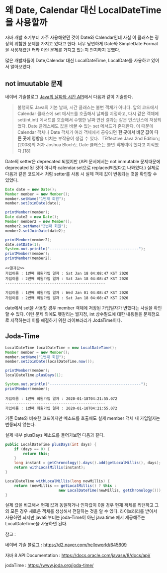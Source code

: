 # 왜 Date, Calendar 대신 LocalDateTime을 사용할까

자바 개발 초기부터 자주 사용해왔던 것이 Date와 Calendar인데 사실 이 클래스는 굉장히 위험한 문제를 가지고 있다고 한다. 너무 당연하게 Date와 SimpleDate Format을 사용해왔던 터라 이런 문제를 가지고 있는지 인지하지 못했다.

많은 개발자들이 Date,Calendar 대신 LocalDateTime, LocalDate를 사용하고 있어서 알아보았다.

## not imuutable 문제

네이버 기술블로그 [Java의 날짜와 시간 API](https://d2.naver.com/helloworld/645609)에서 다음과 같이 기술한다.

> 불행히도 Java의 기본 날짜, 시간 클래스는 불변 객체가 아니다. 앞의 코드에서 Calendar 클래스에 set 메서드를 호출해서 날짜를 지정하고, 다시 같은 객체에 set(int,int) 메서드를 호출해서 수행한 날짜 연산 결과는 같은 인스턴스에 저장되었다. Date 클래스에도 값을 바꿀 수 있는 set 메서드가 존재한다. 이 때문에 Calendar 객체나 Date 객체가 여러 객체에서 공유되면 **한 곳에서 바꾼 값이 다른 곳에 영향**을 미치는 부작용이 생길 수 있다. 『Effective Java 2nd Edition』(2008)의 저자 Joshua Bloch도 Date 클래스는 불변 객체여야 했다고 지적했다.[18]



Date의 setter은 deprecated 되었지만 (API 문서에서는 not immutable 문제때문에 deprecated 된 것이 아니라 calendar.set으로 replaced되었다고 나와있다.)  실제로 다음과 같은 코드에서 처럼 setter를 사용 시 실제 객체 값이 변동되는 것을 확인할 수 있었다.

```java
Date date = new Date();
Member member = new Member();
member.setName("1번째 회원");
member.setJoinDate(date);

printMember(member);
Date date2 = new Date();
Member member2 = new Member();
member2.setName("2번째 회원");
member2.setJoinDate(date2);

printMember(member2);        
date.setDate(1);
System.out.println("----------------------------------------");
printMember(member);
printMember(member2);   
```

	<<결과값>>
	가입이름 : 1번째 회원가입 일자 : Sat Jan 18 04:08:47 KST 2020
	가입이름 : 2번째 회원가입 일자 : Sat Jan 18 04:08:47 KST 2020
	---------------------------------------------
	
	가입이름 : 1번째 회원가입 일자 : Wed Jan 01 04:08:47 KST 2020
	가입이름 : 2번째 회원가입 일자 : Sat Jan 18 04:08:47 KST 2020
date에서 set을 사용할 경우 member 객체에 저장된 가입일자가 변했다는 사실을 확인할 수 있다. 이런 문제 외에도 헷갈리는 월지정, int 상수필드에 대한 내용들을 문제점으로 지적하는데 이를 해결하기 위한 라이브러리가 JodaTime이다. 



## Joda-Time

```java
LocalDateTime localDateTime = new LocalDateTime();
Member member = new Member();
member.setName("1번째 회원");
member.setJoinDate(localDateTime.now());

printMember(member);
localDateTime.plusDays(1);

System.out.println("-----------------------------------------");
printMember(member);      
```

```
가입이름 : 1번째 회원가입 일자 : 2020-01-18T04:21:55.072
---------------------------------------------
가입이름 : 1번째 회원가입 일자 : 2020-01-18T04:21:55.072
```

기존 Date와 비슷한 코드이지만 메소드를 호출해도 실제 member 객체 내 가입일자는 변동되지 않는다.

실제 내부 plusDays 메소드를 들어가보면 다음과 같다.

```java
public LocalDateTime plusDays(int days) {
	if (days == 0) {
    	return this;
	}
	long instant = getChronology().days().add(getLocalMillis(), days);
    return withLocalMillis(instant);
}

LocalDateTime withLocalMillis(long newMillis) {
	return (newMillis == getLocalMillis() ? this : 
            			new LocalDateTime(newMillis, getChronology()));
}
```

실제 값을 비교해서 현재 값과 동일하거나 인자값이 0일 경우 현재 객체를 리턴하고 그 외 모든 경우 새로운 객체를 생성해서 전달하는 것을 알 수 있다. 라이브러리를 받아서 사용하면 되지만 java8 부터는 joda-Time이 아닌 java.time 에서 제공해주는 LocalDateTime을 사용하면 된다. 

참고 :

네이버 기술 블로그 : https://d2.naver.com/helloworld/645609 

자바 8 API Documentation : https://docs.oracle.com/javase/8/docs/api/

jodaTime : https://www.joda.org/joda-time/























